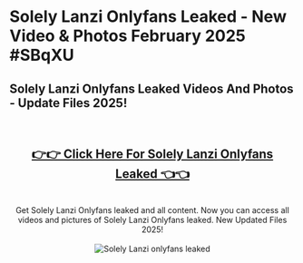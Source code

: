 # Solely Lanzi Onlyfans Leaked - New Video & Photos February 2025 #SBqXU

<h2>Solely Lanzi Onlyfans Leaked Videos And Photos - Update Files 2025!</h2>
<br>
<div align="center">
<h2><a href="https://links2leaks.com?utm_source=solelylanzi&utm_medium=git92" rel="nofollow">👉👉 Click Here For Solely Lanzi Onlyfans Leaked 👈👈</a></h2>
<br>
Get Solely Lanzi Onlyfans leaked and all content. Now you can access all videos and pictures of Solely Lanzi Onlyfans leaked. New Updated Files 2025!
<br>
<br>
<a href="https://links2leaks.com?utm_source=solelylanzi&utm_medium=git92" rel="nofollow" data-target="animated-image.originalLink"><img src="https://i.ibb.co/Gkj2r4b/banner.png" alt="Solely Lanzi onlyfans leaked" style="max-width: 100%; display: inline-block;" data-target="animated-image.originalImage"></a>
</div>
<br>
